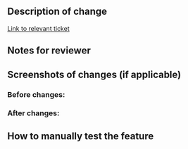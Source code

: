 ## Description of change

[Link to relevant ticket](https://dsdmoj.atlassian.net/browse/CRM457-XXX)

## Notes for reviewer

## Screenshots of changes (if applicable)

### Before changes:

### After changes:

## How to manually test the feature
